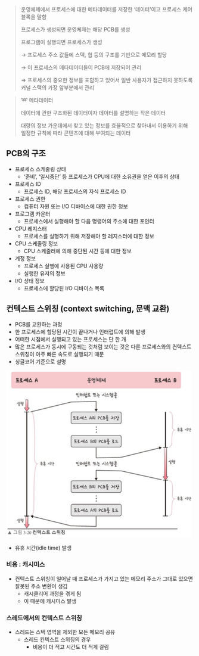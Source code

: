 > 운영체제에서 프로세스에 대한 메타데이터를 저장한 ‘데이터’이고 프로세스 제어 블록을 말함
>
> 프로세스가 생성되면 운영체제는 해당 PCB를 생성
>
>프로그램이 실행되면 프로세스가 생성
>
> → 프로세스 주소 값들에 스택, 힙 등의 구조를 기반으로 메모리 할당
>
> → 이 프로세스의 메타데이터들이 PCB에 저장되어 관리
>
> ⇒ 프로세스의 중요한 정보를 포함하고 있어서 일반 사용자가 접근하지 못하도록 커널 스택의 가장 앞부분에서 관리
> 

> ➿ 메타데이터
>
>데이터에 관한 구조화된 데이터이자 데이터를 설명하는 작은 데이터
>
>대량의 정보 가운데에서 찾고 있는 정보를 효율적으로 찾아내서 이용하기 위해 일정한 규칙에 따라 콘텐츠에 대해 부여되는 데이터
> 

## PCB의 구조

- 프로세스 스케줄링 상태
    - ‘준비’, ‘일시중단’ 등 프로세스가 CPU에 대한 소유권을 얻은 이후의 상태
- 프로세스 ID
    - 프로세스 ID, 해당 프로세스의 자식 프로세스 ID
- 프로세스 권한
    - 컴퓨터 자원 또는 I/O 디바이스에 대한 권한 정보
- 프로그램 카운터
    - 프로세스에서 실행해야 할 다음 명령어의 주소에 대한 포인터
- CPU 레지스터
    - 프로세스를 실행하기 위해 저장해야 할 레지스터에 대한 정보
- CPU 스케줄링 정보
    - CPU 스케줄러에 의해 중단된 시간 등에 대한 정보
- 계정 정보
    - 프로세스 실행에 사용된 CPU 사용량
    - 실행한 유저의 정보
- I/O 상태 정보
    - 프로세스에 할당된 I/O 디바이스 목록

## 컨텍스트 스위칭 (context switching, 문맥 교환)

- PCB를 교환하는 과정
- 한 프로세스에 할당된 시간이 끝나거나 인터럽트에 의해 발생
- 어떠한 시점에서 실행되고 있는 프로세스는 단 한 개
- 많은 프로세스가 동시에 구동되는 것처럼 보이는 것은 다른 프로세스와의 컨텍스트 스위칭이 아주 빠른 속도로 실행되기 때문
- 싱글코어 기준으로 설명

![스크린샷 2023-03-09 00.44.50.png](./image/%EB%AC%B8%EB%A7%A5%20%EA%B5%90%ED%99%98.png)

- 유휴 시간(idle time) 발생

### 비용 : 캐시미스

- 컨텍스트 스위칭이 일어날 때 프로세스가 가지고 있는 메모리 주소가 그대로 있으면 잘못된 주소 변환이 생김
    - 캐시클리어 과정을 겪게 됨
    - 이 때문에 캐시미스 발생

### 스레드에서의 컨텍스트 스위칭

- 스레드는 스택 영역을 제외한 모든 메모리 공유
    - 스레드 컨텍스트 스위칭의 경우
        - 비용이 더 적고 시간도 더 적게 걸림